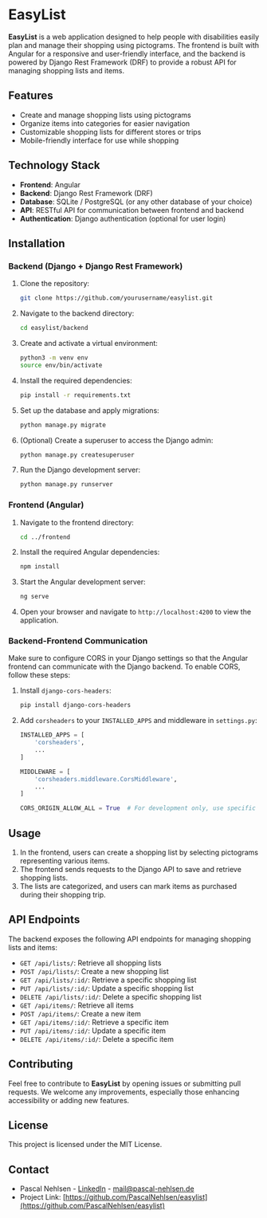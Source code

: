 # EasyList

**EasyList** is a web application designed to help people with disabilities easily plan and manage their shopping using pictograms. The frontend is built with Angular for a responsive and user-friendly interface, and the backend is powered by Django Rest Framework (DRF) to provide a robust API for managing shopping lists and items.

## Features

- Create and manage shopping lists using pictograms
- Organize items into categories for easier navigation
- Customizable shopping lists for different stores or trips
- Mobile-friendly interface for use while shopping

## Technology Stack

- **Frontend**: Angular
- **Backend**: Django Rest Framework (DRF)
- **Database**: SQLite / PostgreSQL (or any other database of your choice)
- **API**: RESTful API for communication between frontend and backend
- **Authentication**: Django authentication (optional for user login)

## Installation

### Backend (Django + Django Rest Framework)

1. Clone the repository:

   ```bash
   git clone https://github.com/yourusername/easylist.git
   ```

2. Navigate to the backend directory:

   ```bash
   cd easylist/backend
   ```

3. Create and activate a virtual environment:

   ```bash
   python3 -m venv env
   source env/bin/activate
   ```

4. Install the required dependencies:

   ```bash
   pip install -r requirements.txt
   ```

5. Set up the database and apply migrations:

   ```bash
   python manage.py migrate
   ```

6. (Optional) Create a superuser to access the Django admin:

   ```bash
   python manage.py createsuperuser
   ```

7. Run the Django development server:
   ```bash
   python manage.py runserver
   ```

### Frontend (Angular)

1. Navigate to the frontend directory:

   ```bash
   cd ../frontend
   ```

2. Install the required Angular dependencies:

   ```bash
   npm install
   ```

3. Start the Angular development server:

   ```bash
   ng serve
   ```

4. Open your browser and navigate to `http://localhost:4200` to view the application.

### Backend-Frontend Communication

Make sure to configure CORS in your Django settings so that the Angular frontend can communicate with the Django backend. To enable CORS, follow these steps:

1. Install `django-cors-headers`:

   ```bash
   pip install django-cors-headers
   ```

2. Add `corsheaders` to your `INSTALLED_APPS` and middleware in `settings.py`:

   ```python
   INSTALLED_APPS = [
       'corsheaders',
       ...
   ]

   MIDDLEWARE = [
       'corsheaders.middleware.CorsMiddleware',
       ...
   ]

   CORS_ORIGIN_ALLOW_ALL = True  # For development only, use specific domains in production
   ```

## Usage

1. In the frontend, users can create a shopping list by selecting pictograms representing various items.
2. The frontend sends requests to the Django API to save and retrieve shopping lists.
3. The lists are categorized, and users can mark items as purchased during their shopping trip.

## API Endpoints

The backend exposes the following API endpoints for managing shopping lists and items:

- `GET /api/lists/`: Retrieve all shopping lists
- `POST /api/lists/`: Create a new shopping list
- `GET /api/lists/:id/`: Retrieve a specific shopping list
- `PUT /api/lists/:id/`: Update a specific shopping list
- `DELETE /api/lists/:id/`: Delete a specific shopping list
- `GET /api/items/`: Retrieve all items
- `POST /api/items/`: Create a new item
- `GET /api/items/:id/`: Retrieve a specific item
- `PUT /api/items/:id/`: Update a specific item
- `DELETE /api/items/:id/`: Delete a specific item

## Contributing

Feel free to contribute to **EasyList** by opening issues or submitting pull requests. We welcome any improvements, especially those enhancing accessibility or adding new features.

## License

This project is licensed under the MIT License.

## Contact

- Pascal Nehlsen - [LinkedIn](https://www.linkedin.com/in/pascal-nehlsen) - [mail@pascal-nehlsen.de](mailto:mail@pascal-nehlsen.de)
- Project Link: [https://github.com/PascalNehlsen/easylist](https://github.com/PascalNehlsen/easylist)
